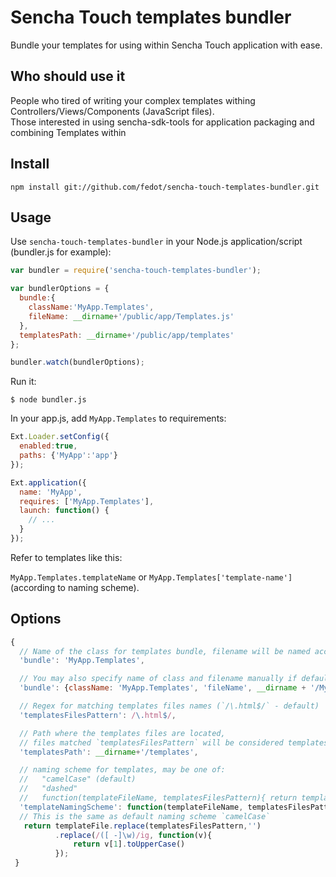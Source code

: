 Sencha Touch templates bundler
==============================

Bundle your templates for using within Sencha Touch application with ease.

Who should use it
-----------------

People who tired of writing your complex templates withing Controllers/Views/Components (JavaScript files).  
Those interested in using sencha-sdk-tools for application packaging and combining Templates within 

Install
-------

    npm install git://github.com/fedot/sencha-touch-templates-bundler.git

Usage
-----

Use `sencha-touch-templates-bundler` in your Node.js application/script (bundler.js for example):

```javascript
var bundler = require('sencha-touch-templates-bundler');

var bundlerOptions = {
  bundle:{
    className:'MyApp.Templates',
    fileName: __dirname+'/public/app/Templates.js'
  },
  templatesPath: __dirname+'/public/app/templates'
};

bundler.watch(bundlerOptions);
```

Run it:

    $ node bundler.js

In your app.js, add `MyApp.Templates` to requirements:

```javascript
Ext.Loader.setConfig({
  enabled:true,
  paths: {'MyApp':'app'}
});

Ext.application({
  name: 'MyApp',
  requires: ['MyApp.Templates'],
  launch: function() {
    // ...
  }
});
```

Refer to templates like this:

`MyApp.Templates.templateName` or `MyApp.Templates['template-name']` (according to naming scheme).

Options
-------

```javascript
{
  // Name of the class for templates bundle, filename will be named according to Sencha Naming convention
  'bundle': 'MyApp.Templates',

  // You may also specify name of class and filename manually if default naming isn't works for you
  'bundle': {className: 'MyApp.Templates', 'fileName', __dirname + '/MyApp/Templates.js'},

  // Regex for matching templates files names (`/\.html$/` - default)
  'templatesFilesPattern': /\.html$/,

  // Path where the templates files are located,
  // files matched `templatesFilesPattern` will be considered templates to be bundled
  'templatesPath': __dirname+'/templates',

  // naming scheme for templates, may be one of:
  //   "camelCase" (default)
  //   "dashed"
  //   function(templateFileName, templatesFilesPattern){ return templateName; }
  'templateNamingScheme': function(templateFileName, templatesFilesPattern){
  // This is the same as default naming scheme `camelCase`
   return templateFile.replace(templatesFilesPattern,'')
          .replace(/([ -]\w)/ig, function(v){
              return v[1].toUpperCase()
          });
 }
```